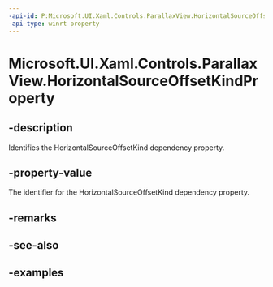 ```yaml
---
-api-id: P:Microsoft.UI.Xaml.Controls.ParallaxView.HorizontalSourceOffsetKindProperty
-api-type: winrt property
---
```

<!-- Property syntax.
public DependencyProperty HorizontalSourceOffsetKindProperty { get; }
-->

# Microsoft.UI.Xaml.Controls.ParallaxView.HorizontalSourceOffsetKindProperty


## -description

Identifies the HorizontalSourceOffsetKind dependency property.


## -property-value

The identifier for the HorizontalSourceOffsetKind dependency property.


## -remarks


## -see-also


## -examples


